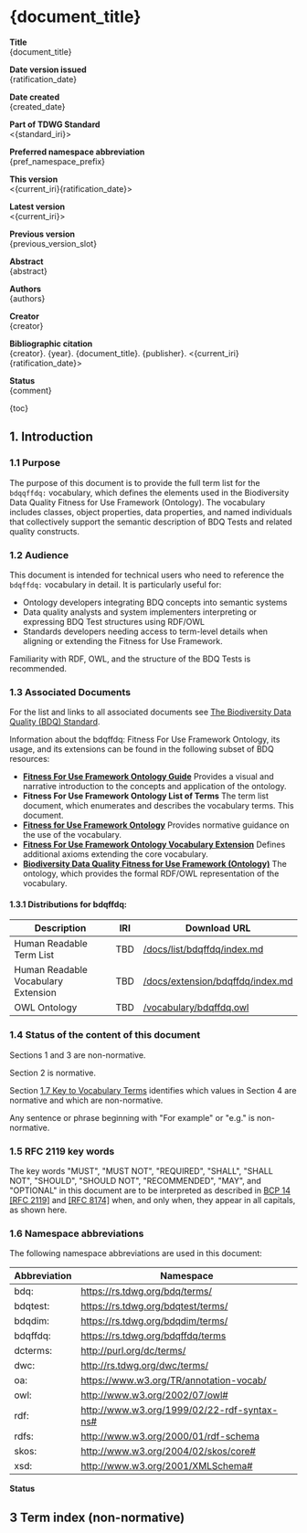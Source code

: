 <!--- Template for header, values provided from yaml configuration --->
# {document_title}

**Title**<br>
{document_title}

**Date version issued**<br>
{ratification_date}

**Date created**<br>
{created_date}

**Part of TDWG Standard**<br>
<{standard_iri}>

**Preferred namespace abbreviation**<br>
{pref_namespace_prefix}

**This version**<br>
<{current_iri}{ratification_date}>

**Latest version**<br>
<{current_iri}>

**Previous version**<br>
{previous_version_slot}

**Abstract**<br>
{abstract}

**Authors**<br>
{authors}

**Creator**<br>
{creator}

**Bibliographic citation**<br>
{creator}. {year}. {document_title}. {publisher}. <{current_iri}{ratification_date}>

**Status**<br>
{comment}

{toc}

## 1. Introduction

### 1.1 Purpose

The purpose of this document is to provide the full term list for the `bdqqffdq:` vocabulary, which defines the elements used in the Biodiversity Data Quality Fitness for Use Framework (Ontology). The vocabulary includes classes, object properties, data properties, and named individuals that collectively support the semantic description of BDQ Tests and related quality constructs.

### 1.2 Audience

This document is intended for technical users who need to reference the `bdqffdq:` vocabulary in detail. It is particularly useful for:

- Ontology developers integrating BDQ concepts into semantic systems
- Data quality analysts and system implementers interpreting or expressing BDQ Test structures using RDF/OWL
- Standards developers needing access to term-level details when aligning or extending the Fitness for Use Framework.

Familiarity with RDF, OWL, and the structure of the BDQ Tests is recommended.

### 1.3 Associated Documents

For the list and links to all associated documents see [The Biodiversity Data Quality (BDQ) Standard](../../../index.md).

Information about the bdqffdq: Fitness For Use Framework Ontology, its usage, and its extensions can be found in the following subset of BDQ resources:

- [**Fitness For Use Framework Ontology Guide**](../../guide/bdqffdq/index.md) Provides a visual and narrative introduction to the concepts and application of the ontology.
- **Fitness For Use Framework Ontology List of Terms** The term list document, which enumerates and describes the vocabulary terms. This document.
- [**Fitness for Use Framework Ontology**](../../bdqffdq/index.md) Provides normative guidance on the use of the vocabulary.
- [**Fitness For Use Framework Ontology Vocabulary Extension**](../../extension/bdqffdq/index.md) Defines additional axioms extending the core vocabulary.
- [**Biodiversity Data Quality Fitness for Use Framework (Ontology)**](../../../vocabulary/bdqffdq.owl) The ontology, which provides the formal RDF/OWL representation of the vocabulary.

#### 1.3.1 Distributions for bdqffdq:

| Description | IRI | Download URL |
| ----------- | --- | ------------ |
| Human Readable Term List            | TBD | [/docs/list/bdqffdq/index.md](../../list/bdqffdq/index.md) | 
| Human Readable Vocabulary Extension | TBD | [/docs/extension/bdqffdq/index.md](../../extension/bdqffdq/index.md) | 
| OWL Ontology                        | TBD | [/vocabulary/bdqffdq.owl](../../../vocabulary/bdqffdq.owl) |


### 1.4 Status of the content of this document

Sections 1 and 3 are non-normative.

Section 2 is normative.

Section [1.7 Key to Vocabulary Terms](#17-key-to-vocabulary-terms) identifies which values in Section 4 are normative and which are non-normative.

Any sentence or phrase beginning with "For example" or "e.g." is non-normative.

### 1.5 RFC 2119 key words

The key words "MUST", "MUST NOT", "REQUIRED", "SHALL", "SHALL NOT", "SHOULD", "SHOULD NOT", "RECOMMENDED", "MAY", and "OPTIONAL" in this document are to be interpreted as described in [BCP 14](https://www.rfc-editor.org/info/bcp14) [\[RFC 2119\]](https://datatracker.ietf.org/doc/html/rfc2119) and [\[RFC 8174\]](https://datatracker.ietf.org/doc/html/rfc8174) when, and only when, they appear in all capitals, as shown here.

### 1.6 Namespace abbreviations

The following namespace abbreviations are used in this document:

| **Abbreviation** | **Namespace** |
| ------------ | -------------                               |
| bdq:         | https://rs.tdwg.org/bdq/terms/              |
| bdqtest:     | https://rs.tdwg.org/bdqtest/terms/          |
| bdqdim:      | https://rs.tdwg.org/bdqdim/terms/           |
| bdqffdq:     | https://rs.tdwg.org/bdqffdq/terms           |
| dcterms:     | http://purl.org/dc/terms/                   |
| dwc:         | http://rs.tdwg.org/dwc/terms/               |
| oa:          | https://www.w3.org/TR/annotation-vocab/     |
| owl:         | http://www.w3.org/2002/07/owl#              |
| rdf:         | http://www.w3.org/1999/02/22-rdf-syntax-ns# |
| rdfs:        | http://www.w3.org/2000/01/rdf-schema        |
| skos:        | http://www.w3.org/2004/02/skos/core#        |
| xsd:         | http://www.w3.org/2001/XMLSchema#           |

**Status**
## 3 Term index (non-normative)
